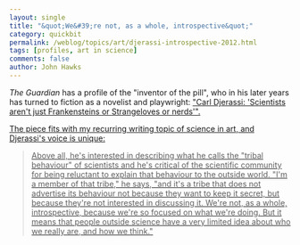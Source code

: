 ```yaml
---
layout: single 
title: "&quot;We&#39;re not, as a whole, introspective&quot;" 
category: quickbit
permalink: /weblog/topics/art/djerassi-introspective-2012.html
tags: [profiles, art in science] 
comments: false 
author: John Hawks 
---
```


<em>The Guardian</em> has a profile of the "inventor of the pill", who in his later years has turned to fiction as a novelist and playwright: <a href="http://www.guardian.co.uk/stage/2012/sep/09/carl-djerassi-insufficiency-play-interview">"Carl Djerassi: 'Scientists aren't just Frankensteins or Strangeloves or nerds'".

The piece fits with my recurring writing topic of science in art, and Djerassi's voice is unique:

<blockquote>Above all, he's interested in describing what he calls the "tribal behaviour" of scientists  and he's critical of the scientific community for being reluctant to explain that behaviour to the outside world. "I'm a member of that tribe," he says, "and it's a tribe that does not advertise its behaviour  not because they want to keep it secret, but because they're not interested in discussing it. We're not, as a whole, introspective, because we're so focused on what we're doing. But it means that people outside science have a very limited idea about who we really are, and how we think."</blockquote>



